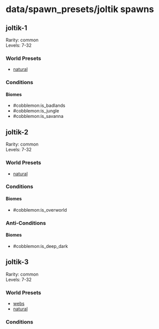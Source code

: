 # data/spawn_presets/joltik spawns  
  
## joltik-1  
Rarity: common  
Levels: 7-32  
  
### World Presets  
* [natural](/data/world_presets/natural.md)  
  
### Conditions  
  
#### Biomes  
  * #cobblemon:is_badlands
  * #cobblemon:is_jungle
  * #cobblemon:is_savanna
  
  
## joltik-2  
Rarity: common  
Levels: 7-32  
  
### World Presets  
* [natural](/data/world_presets/natural.md)  
  
### Conditions  
  
#### Biomes  
  * #cobblemon:is_overworld
  
  
### Anti-Conditions  
  
#### Biomes  
  * #cobblemon:is_deep_dark
  
  
## joltik-3  
Rarity: common  
Levels: 7-32  
  
### World Presets  
* [webs](/data/world_presets/webs.md)  
* [natural](/data/world_presets/natural.md)  
  
### Conditions  
